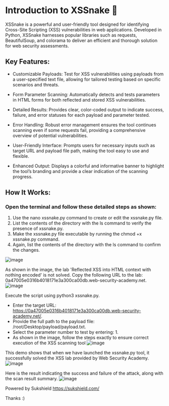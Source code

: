<h1> Introduction to XSSnake     &#128013 </h1> 

XSSnake is a powerful and user-friendly tool designed for identifying Cross-Site Scripting (XSS) vulnerabilities in web applications. Developed in Python, XSSnake harnesses popular libraries such as requests, BeautifulSoup, and colorama to deliver an efficient and thorough solution for web security assessments.

<h2> Key Features: </h2>

- Customizable Payloads: Test for XSS vulnerabilities using payloads from a user-specified text file, allowing for tailored testing based on specific scenarios and threats.

- Form Parameter Scanning: Automatically detects and tests parameters in HTML forms for both reflected and stored XSS vulnerabilities.

- Detailed Results: Provides clear, color-coded output to indicate success, failure, and error statuses for each payload and parameter tested.

- Error Handling: Robust error management ensures the tool continues scanning even if some requests fail, providing a comprehensive overview of potential vulnerabilities.

- User-Friendly Interface: Prompts users for necessary inputs such as target URL and payload file path, making the tool easy to use and flexible.

- Enhanced Output: Displays a colorful and informative banner to highlight the tool’s branding and provide a clear indication of the scanning progress.


<h2> How It Works: </h2>

<h3> Open the terminal and follow these detailed steps as shown: </h3>

1. Use the nano xssnake.py command to create or edit the xssnake.py file.
2. List the contents of the directory with the ls command to verify the presence of xssnake.py.
3. Make the xssnake.py file executable by running the chmod +x xssnake.py command.
4. Again, list the contents of the directory with the ls command to confirm the changes. <br>

![image](https://github.com/user-attachments/assets/57c59904-8de1-4767-bf39-c8d8b9cd9ace)

As shown in the image, the lab 'Reflected XSS into HTML context with nothing encoded' is not solved. Copy the following URL to the lab: 0a47005e0316b4018171e3a300ca00db.web-security-academy.net.
![image](https://github.com/user-attachments/assets/573505d2-09af-4edb-abb3-7d48c4f0b586)

Execute the script using python3 xssnake.py.
- Enter the target URL: https://0a47005e0316b4018171e3a300ca00db.web-security-academy.net/.
- Provide the full path to the payload file: /root/Desktop/payload/payload.txt.
- Select the parameter number to test by entering: 1.
- As shown in the image, follow the steps exactly to ensure correct execution of the XSS scanning tool
![image](https://github.com/user-attachments/assets/6637f337-7a3c-4084-8b3e-9e07819984b9)

This demo shows that when we have launched the xssnake.py tool, it successfully solved the XSS lab provided by Web Security Academy.
![image](https://github.com/user-attachments/assets/c3d1131d-6401-4d40-a800-926061837db8)

Here is the result indicating the success and failure of the attack, along with the scan result summary.
![image](https://github.com/user-attachments/assets/084af37d-d2b5-48b6-a63d-b85ea458049c)


Powered by Sukshield
https://sukshield.com/

Thanks :)
